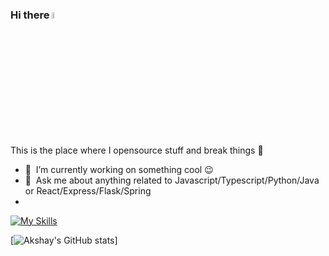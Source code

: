 ### Hi there <a href="https://www.gautamkrishnar.com/"><img src="https://media.giphy.com/media/hvRJCLFzcasrR4ia7z/giphy.gif" width="5%"></a>
This is the place where I opensource stuff and break things :rofl:

- 🔭 &nbsp;I’m currently working on something cool :wink:
- 💬 &nbsp;Ask me about anything related to Javascript/Typescript/Python/Java or React/Express/Flask/Spring
- 
[![My Skills](https://skillicons.dev/icons?i=aws,flutter,js,docker,elasticsearch,postgres,terraform,figma,jquery,mongodb,html,css,java,py,flask,react,spring)](https://skillicons.dev)

[![Akshay's GitHub stats](https://github-readme-stats.vercel.app/api?username=akshaykumar08&theme=radical)]

<!--
**AkshayKumar08/akshaykumar08** is a ✨ _special_ ✨ repository because its `README.md` (this file) appears on your GitHub profile.

Here are some ideas to get you started:

- 🔭 I’m currently working on ...
- 🌱 I’m currently learning ...
- 👯 I’m looking to collaborate on ...
- 🤔 I’m looking for help with ...
- 💬 Ask me about ...
- 📫 How to reach me: ...
- 😄 Pronouns: ...
- ⚡ Fun fact: ...
-->
